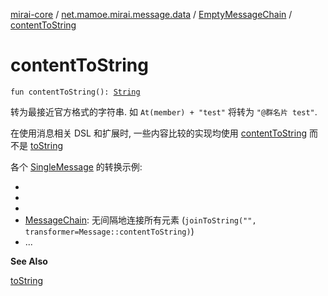 [mirai-core](../../index.md) / [net.mamoe.mirai.message.data](../index.md) / [EmptyMessageChain](index.md) / [contentToString](./content-to-string.md)

# contentToString

`fun contentToString(): `[`String`](https://kotlinlang.org/api/latest/jvm/stdlib/kotlin/-string/index.html)

转为最接近官方格式的字符串. 如 `At(member) + "test"` 将转为 `"@群名片 test"`.

在使用消息相关 DSL 和扩展时, 一些内容比较的实现均使用 [contentToString](../-message/content-to-string.md) 而不是 [toString](../-message/to-string.md)

各个 [SingleMessage](../-single-message.md) 的转换示例:

*
*
*
* [MessageChain](../-message-chain/index.md): 无间隔地连接所有元素 (`joinToString("", transformer=Message::contentToString)`)
* ...

**See Also**

[toString](../-message/to-string.md)

